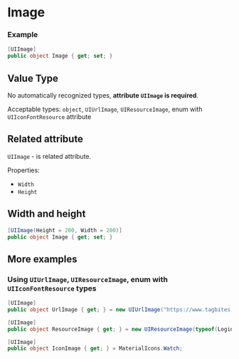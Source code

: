 # Image

### Example
```csharp
[UIImage]
public object Image { get; set; }
```
## Value Type

No automatically recognized types, **attribute `UIImage` is required**.

Acceptable types: `object`, `UIUrlImage`, `UIResourceImage`, enum with `UIIconFontResource` attribute

## Related attribute

`UIImage` - is related attribute.


Properties:
- `Width`
- `Height`

## Width and height
```csharp
[UIImage(Height = 200, Width = 200)]
public object Image { get; set; }
```

## More examples

### Using `UIUrlImage`, `UIResourceImage`, enum with `UIIconFontResource` types

```csharp
[UIImage]
public object UrlImage { get; } = new UIUrlImage("https://www.tagbites.com/images/favicon.png");
```

```csharp
[UIImage]
public object ResourceImage { get; } = new UIResourceImage(typeof(LoginExample), "TagBites.UI.Demo.Resources.Images.logo.png");
```

```csharp
[UIImage]
public object IconImage { get; } = MaterialIcons.Watch;
```